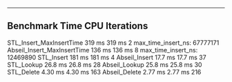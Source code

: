 ----------------------------------------------------------------------
Benchmark                            Time             CPU   Iterations
----------------------------------------------------------------------
STL_Insert_MaxInsertTime           319 ms          319 ms            2 max_time_insert_ns: 67777171
Abseil_Insert_MaxInsertTime        136 ms          136 ms            8 max_time_insert_ns: 12469890
STL_Insert                         181 ms          181 ms            4
Abseil_Insert                     17.7 ms         17.7 ms           37
STL_Lookup                        26.8 ms         26.8 ms           28
Abseil_Lookup                     25.8 ms         25.8 ms           30
STL_Delete                        4.30 ms         4.30 ms          163
Abseil_Delete                     2.77 ms         2.77 ms          216
